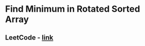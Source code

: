 # Find Minimum in Rotated Sorted Array
## LeetCode - [link](https://leetcode.com/problems/find-minimum-in-rotated-sorted-array/)